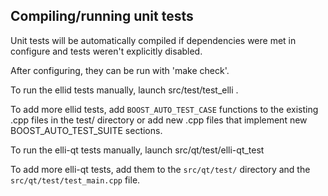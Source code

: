 Compiling/running unit tests
------------------------------------

Unit tests will be automatically compiled if dependencies were met in configure
and tests weren't explicitly disabled.

After configuring, they can be run with 'make check'.

To run the ellid tests manually, launch src/test/test_elli .

To add more ellid tests, add `BOOST_AUTO_TEST_CASE` functions to the existing
.cpp files in the test/ directory or add new .cpp files that
implement new BOOST_AUTO_TEST_SUITE sections.

To run the elli-qt tests manually, launch src/qt/test/elli-qt_test

To add more elli-qt tests, add them to the `src/qt/test/` directory and
the `src/qt/test/test_main.cpp` file.
